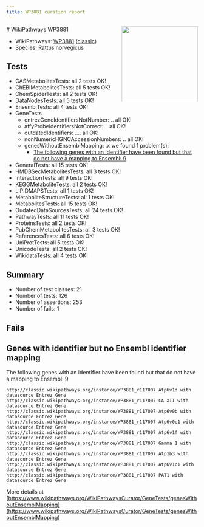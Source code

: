 ```yaml
---
title: WP3881 curation report
---
```


<img style="float: right; width: 200px" src="https://upload.wikimedia.org/wikipedia/commons/thumb/8/83/Wplogo_with_text_500.png/640px-Wplogo_with_text_500.png" />
# WikiPathways WP3881

* WikiPathways: [WP3881](https://wikipathways.org/pathways/WP3881) ([classic](https://classic.wikipathways.org/instance/WP3881))
* Species: Rattus norvegicus
## Tests
* CASMetabolitesTests: all 2 tests OK!
* ChEBIMetabolitesTests: all 5 tests OK!
* ChemSpiderTests: all 2 tests OK!
* DataNodesTests: all 5 tests OK!
* EnsemblTests: all 4 tests OK!
* GeneTests
    * entrezGeneIdentifiersNotNumber: .. all OK!
    * affyProbeIdentifiersNotCorrect: .. all OK!
    * outdatedIdentifiers: .... all OK!
    * nonNumericHGNCAccessionNumbers: .. all OK!
    * genesWithoutEnsemblMapping: .x we found 1 problem(s):
        * [The following genes with an identifier have been found but that do not have a mapping to Ensembl: 9](#40286d8b)
* GeneralTests: all 15 tests OK!
* HMDBSecMetabolitesTests: all 3 tests OK!
* InteractionTests: all 9 tests OK!
* KEGGMetaboliteTests: all 2 tests OK!
* LIPIDMAPSTests: all 1 tests OK!
* MetaboliteStructureTests: all 1 tests OK!
* MetabolitesTests: all 15 tests OK!
* OudatedDataSourcesTests: all 24 tests OK!
* PathwayTests: all 11 tests OK!
* ProteinsTests: all 2 tests OK!
* PubChemMetabolitesTests: all 3 tests OK!
* ReferencesTests: all 6 tests OK!
* UniProtTests: all 5 tests OK!
* UnicodeTests: all 2 tests OK!
* WikidataTests: all 4 tests OK!


## Summary

* Number of test classes: 21
* Number of tests: 126
* Number of assertions: 253
* Number of fails: 1

## Fails

<a name="40286d8b" />

## Genes with identifier but no Ensembl identifier mapping

The following genes with an identifier have been found but that do not have a mapping to Ensembl: 9
```
http://classic.wikipathways.org/instance/WP3881_r117007 Atp6v1d with datasource Entrez Gene
http://classic.wikipathways.org/instance/WP3881_r117007 CA XII with datasource Entrez Gene
http://classic.wikipathways.org/instance/WP3881_r117007 Atp6v0b with datasource Entrez Gene
http://classic.wikipathways.org/instance/WP3881_r117007 Atp6v0e1 with datasource Entrez Gene
http://classic.wikipathways.org/instance/WP3881_r117007 Atp6v1f with datasource Entrez Gene
http://classic.wikipathways.org/instance/WP3881_r117007 Gamma 1 with datasource Entrez Gene
http://classic.wikipathways.org/instance/WP3881_r117007 Atp1b3 with datasource Entrez Gene
http://classic.wikipathways.org/instance/WP3881_r117007 Atp6v1c1 with datasource Entrez Gene
http://classic.wikipathways.org/instance/WP3881_r117007 PAT1 with datasource Entrez Gene
```

More details at [https://www.wikipathways.org/WikiPathwaysCurator/GeneTests/genesWithoutEnsemblMapping](https://www.wikipathways.org/WikiPathwaysCurator/GeneTests/genesWithoutEnsemblMapping)

